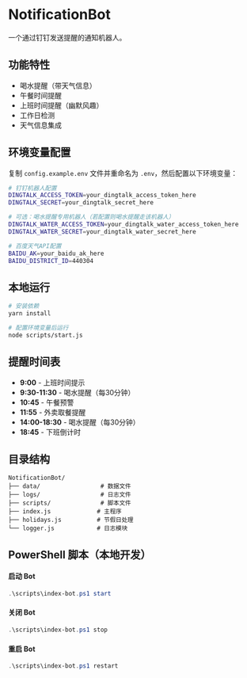 # NotificationBot

一个通过钉钉发送提醒的通知机器人。

## 功能特性

-  喝水提醒（带天气信息）
-  午餐时间提醒
-  上班时间提醒（幽默风趣）
-  工作日检测
-  天气信息集成

## 环境变量配置

复制 `config.example.env` 文件并重命名为 `.env`，然后配置以下环境变量：

```bash
# 钉钉机器人配置
DINGTALK_ACCESS_TOKEN=your_dingtalk_access_token_here
DINGTALK_SECRET=your_dingtalk_secret_here

# 可选：喝水提醒专用机器人（若配置则喝水提醒走该机器人）
DINGTALK_WATER_ACCESS_TOKEN=your_dingtalk_water_access_token_here
DINGTALK_WATER_SECRET=your_dingtalk_water_secret_here

# 百度天气API配置
BAIDU_AK=your_baidu_ak_here
BAIDU_DISTRICT_ID=440304
```

## 本地运行

```bash
# 安装依赖
yarn install

# 配置环境变量后运行
node scripts/start.js
```

## 提醒时间表

- **9:00** - 上班时间提示
- **9:30-11:30** - 喝水提醒（每30分钟）
- **10:45** - 午餐预警
- **11:55** - 外卖取餐提醒
- **14:00-18:30** - 喝水提醒（每30分钟）
- **18:45** - 下班倒计时

## 目录结构

```
NotificationBot/
├── data/                 # 数据文件
├── logs/                 # 日志文件
├── scripts/              # 脚本文件
├── index.js             # 主程序
├── holidays.js          # 节假日处理
└── logger.js            # 日志模块
```

## PowerShell 脚本（本地开发）

#### 启动 Bot
```powershell
.\scripts\index-bot.ps1 start
```
#### 关闭 Bot
```powershell
.\scripts\index-bot.ps1 stop
```
#### 重启 Bot
```powershell
.\scripts\index-bot.ps1 restart
```
